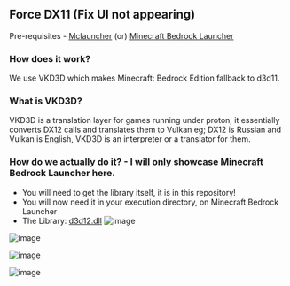 ## Force DX11 (Fix UI not appearing)

Pre-requisites - [Mclauncher](https://github.com/MCMrARM/mc-w10-version-launcher/releases/tag/0.4.0) (or) [Minecraft Bedrock Launcher](https://bedrocklauncher.github.io/)
### How does it work?

We use VKD3D which makes Minecraft: Bedrock Edition fallback to d3d11.
### What is VKD3D?

VKD3D is a translation layer for games running under proton, it essentially converts DX12 calls and translates them to Vulkan eg; DX12 is Russian and Vulkan is English, VKD3D is an interpreter or a translator for them.

### How do we actually do it? - I will only showcase Minecraft Bedrock Launcher here.

* You will need to get the library itself, it is in this repository!
* You will now need it in your execution directory, on Minecraft Bedrock Launcher
* The Library: [d3d12.dll](https://raw.githubusercontent.com/Hzqkii/DX11-Bedrock-Guide/main/d3d12.dll)
![image](https://github.com/Hzqkii/DX11-Bedrock-Guide/assets/128440086/fa39abba-efe9-4f02-9139-904588779460)

![image](https://github.com/Hzqkii/DX11-Bedrock-Guide/assets/128440086/2a9edc6b-107a-4246-a74e-bc16d3a366cf)

![image](https://github.com/Hzqkii/DX11-Bedrock-Guide/assets/128440086/688155dc-24f0-46eb-a234-fa7737c4e85d)

![image](https://github.com/Hzqkii/DX11-Bedrock-Guide/assets/128440086/b479cc82-866b-4a52-9777-c2183c170795)
